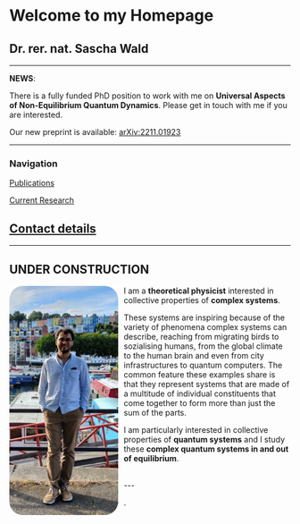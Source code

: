 # Welcome to my Homepage

## Dr. rer. nat. Sascha Wald

---
 
**NEWS**:

There is a fully funded PhD position to work with me on **Universal Aspects of Non-Equilibrium Quantum Dynamics**. Please get in touch with me if you are interested.

Our new preprint is available:
[arXiv:2211.01923](https://arxiv.org/abs/2211.01923)

---



### Navigation
[Publications](https://saschawald.github.io/publications.html)

[Current Research](https://saschawald.github.io/research.html)

[Contact details](https://saschawald.github.io/contact.html) 
---


---
**UNDER CONSTRUCTION**
---

<div>
<div  style="float: left">
<img src="image11.png"
     alt="Sascha"
     style="float: left; margin-right: 10px;" 
     width="195"
     height="410" /> 
</div>
</div>

I am a **theoretical physicist** interested in collective properties of **complex systems**.

These systems are inspiring because of the variety of phenomena complex systems can describe, 
reaching from migrating birds to sozialising humans, from the global climate to the human brain
and even from city infrastructures to quantum computers.
The common feature these examples share is that they represent systems that are made of 
a multitude of individual constituents that come together to form more than just the 
sum of the parts.

I am particularly interested in collective properties of **quantum systems** and I study these 
**complex quantum systems in and out of equilibrium**.

 <br />
---
 <br />



.
&nbsp;
&nbsp;
&nbsp;
